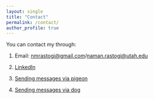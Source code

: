 ```yaml
---
layout: single
title: "Contact"
permalink: /contact/
author_profile: true
---
```


You can contact my through:

1.  Email: [nmrastogi@gmail.com](mailto:nmrastogi@gmail.com)/[naman.rastogi@utah.edu](mailto:naman.rastogi@utah.edu)
    
2.  [LinkedIn](https://www.linkedin.com/in/namanrastogi04/)
    
3.  [Sending messages via pigeon](https://d3mvlb3hz2g78.cloudfront.net/wp-content/uploads/2016/03/thumb_720_450_f_42.jpg)
    
4.  [Sending messages via dog](https://media.istockphoto.com/id/148361574/photo/dog-holding-a-mail-letter-to-the-owner-fast-delivery.jpg?s=612x612&w=0&k=20&c=QL6DUIl5ZuCDtqVCe73_t-1wdgveViP4sbjzN4v_Xzs=)